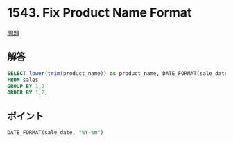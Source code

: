# 1543. Fix Product Name Format

[問題](https://leetcode.com/problems/fix-product-name-format/)

## 解答
```sql
SELECT lower(trim(product_name)) as product_name, DATE_FORMAT(sale_date, "%Y-%m") as sale_date, count(sale_date) as total
FROM sales
GROUP BY 1,2
ORDER BY 1,2;
```

## ポイント
```sql
DATE_FORMAT(sale_date, "%Y-%m")
```
